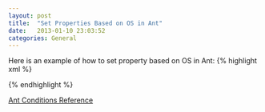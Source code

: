 ```yaml
---
layout: post
title:  "Set Properties Based on OS in Ant"
date:   2013-01-10 23:03:52
categories: General
---
```


Here is an example of how to set property based on OS in Ant:
{% highlight xml %}
<!--
Do not set the property up front like:
<property name="configFilePath" value="/etc/sysconfig/myconfig">
As long as the property has been defined, the following condition 
code won't have any effect.
-->
<condition property="configFilePath" value="/etc/sysconfig/myconfig">
  <os name="Linux"/>
</condition>
<condition property="configFilePath" value="/etc/opt/myconfig">
  <os name="SunOS"/>
</condition>
{% endhighlight %}

[Ant Conditions Reference][ant-ref]

[ant-ref]: http://ant.apache.org/manual/Tasks/conditions.html